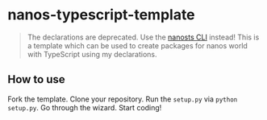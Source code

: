 # nanos-typescript-template
> The declarations are deprecated. Use the [nanosts CLI](https://github.com/NanosWorldTS/nanos-typescript-cli) instead!
This is a template which can be used to create packages for nanos world with TypeScript using my declarations.

## How to use
Fork the template. Clone your repository. Run the `setup.py` via `python setup.py`. Go through the wizard. Start coding!
